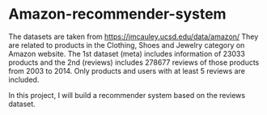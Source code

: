 # Amazon-recommender-system
The datasets are taken from https://jmcauley.ucsd.edu/data/amazon/
They are related to products in the Clothing, Shoes and Jewelry category on Amazon website. The 1st dataset (meta) includes information of 23033 products and the 2nd (reviews) includes 278677 reviews of those products from 2003 to 2014. Only products and users with at least 5 reviews are included.

In this project, I will build a recommender system based on the reviews dataset.
